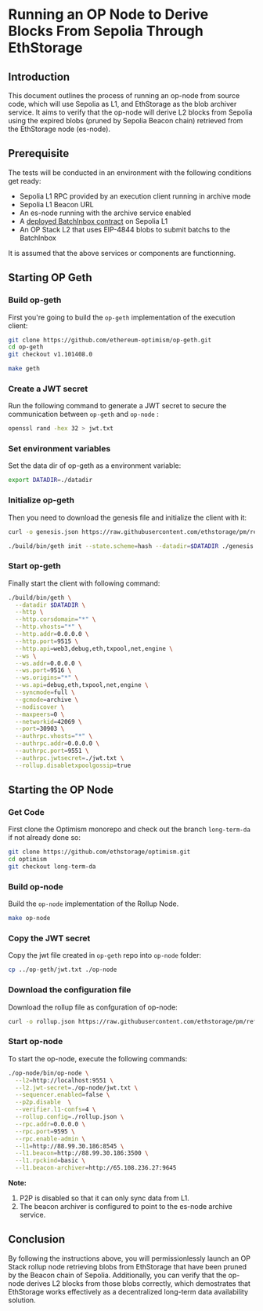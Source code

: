 

# Running an OP Node to Derive Blocks From Sepolia Through EthStorage

## Introduction

This document outlines the process of running an op-node from source code, which will use Sepolia as L1, and EthStorage as the blob archiver service. It aims to verify that the op-node will derive L2 blocks from Sepolia using the expired blobs (pruned by Sepolia Beacon chain) retrieved from the EthStorage node (es-node).

## Prerequisite

The tests will be conducted in an environment with the following conditions get ready:
- Sepolia L1 RPC provided by an execution client running in archive mode
- Sepolia L1 Beacon URL
- An es-node running with the archive service enabled
- A [deployed BatchInbox contract](https://sepolia.etherscan.io/address/0x27504265a9bc4330e3fe82061a60cd8b6369b4dc) on Sepolia L1
- An OP Stack L2 that uses EIP-4844 blobs to submit batchs to the BatchInbox

It is assumed that the above services or components are functionning.


## Starting OP Geth

### Build op-geth
First you're going to build the `op-geth` implementation of the execution client:
```bash
git clone https://github.com/ethereum-optimism/op-geth.git
cd op-geth
git checkout v1.101408.0

make geth
```

###  Create a JWT secret
Run the following command to generate a JWT secret to secure the communication between  `op-geth` and `op-node` :
```bash
openssl rand -hex 32 > jwt.txt
```


### Set environment variables 

Set the data dir of op-geth as a environment variable:
```bash
export DATADIR=./datadir
```

### Initialize op-geth
Then you need to download the genesis file and initialize the client with it:
```bash
curl -o genesis.json https://raw.githubusercontent.com/ethstorage/pm/refs/heads/main/L2/assets/testnet_genesis.json

./build/bin/geth init --state.scheme=hash --datadir=$DATADIR ./genesis.json
```

### Start op-geth
Finally start the client with following command:
```bash
./build/bin/geth \
  --datadir $DATADIR \
  --http \
  --http.corsdomain="*" \
  --http.vhosts="*" \
  --http.addr=0.0.0.0 \
  --http.port=9515 \
  --http.api=web3,debug,eth,txpool,net,engine \
  --ws \
  --ws.addr=0.0.0.0 \
  --ws.port=9516 \
  --ws.origins="*" \
  --ws.api=debug,eth,txpool,net,engine \
  --syncmode=full \
  --gcmode=archive \
  --nodiscover \
  --maxpeers=0 \
  --networkid=42069 \
  --port=30903 \
  --authrpc.vhosts="*" \
  --authrpc.addr=0.0.0.0 \
  --authrpc.port=9551 \
  --authrpc.jwtsecret=./jwt.txt \
  --rollup.disabletxpoolgossip=true
```

## Starting the OP Node
  
### Get Code
First clone the Optimism monorepo and check out the branch `long-term-da` if not already done so:
```bash
git clone https://github.com/ethstorage/optimism.git
cd optimism
git checkout long-term-da
```

### Build op-node
Build the  `op-node`  implementation of the Rollup Node.
```bash
make op-node
```
### Copy the JWT secret
Copy the jwt file created in `op-geth` repo into `op-node` folder:
```bash
cp ../op-geth/jwt.txt ./op-node
```

### Download the configuration file
Download the rollup file as confguration of op-node:
```bash
curl -o rollup.json https://raw.githubusercontent.com/ethstorage/pm/refs/heads/main/L2/assets/testnet_rollup.json
```

### Start op-node
To start the op-node, execute the following commands:

```bash
./op-node/bin/op-node \
  --l2=http://localhost:9551 \
  --l2.jwt-secret=./op-node/jwt.txt \
  --sequencer.enabled=false \
  --p2p.disable  \
  --verifier.l1-confs=4 \
  --rollup.config=./rollup.json \
  --rpc.addr=0.0.0.0 \
  --rpc.port=9595 \
  --rpc.enable-admin \
  --l1=http://88.99.30.186:8545 \
  --l1.beacon=http://88.99.30.186:3500 \
  --l1.rpckind=basic \
  --l1.beacon-archiver=http://65.108.236.27:9645
```
  
**Note:**
1. P2P is disabled so that it can only sync data from L1.
2. The beacon archiver is configured to point to the es-node archive service.
  

## Conclusion

By following the instructions above, you will permissionlessly launch an OP Stack rollup node retrieving blobs from EthStorage that have been pruned by the Beacon chain of Sepolia. Additionally, you can verify that the op-node derives L2 blocks from those blobs correctly, which demostrates that EthStorage works effectively as a decentralized long-term data availability solution.